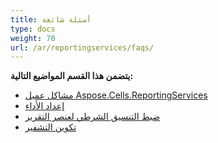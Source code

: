 ```yaml
---
title: أسئلة شائعة
type: docs
weight: 70
url: /ar/reportingservices/faqs/
---
```


**يتضمن هذا القسم المواضيع التالية:** 
- [مشاكل عميل Aspose.Cells.ReportingServices](/cells/ar/reportingservices/aspose-cells-reportingservices-client-issues/)
- [إعداد الأداء](/cells/ar/reportingservices/performance-configuration/)
- [ضبط التنسيق الشرطي لعنصر التقرير](/cells/ar/reportingservices/setting-conditional-formatting-for-report-item/)
- [تكوين التشفير](/cells/ar/reportingservices/configuring-encryption/)
